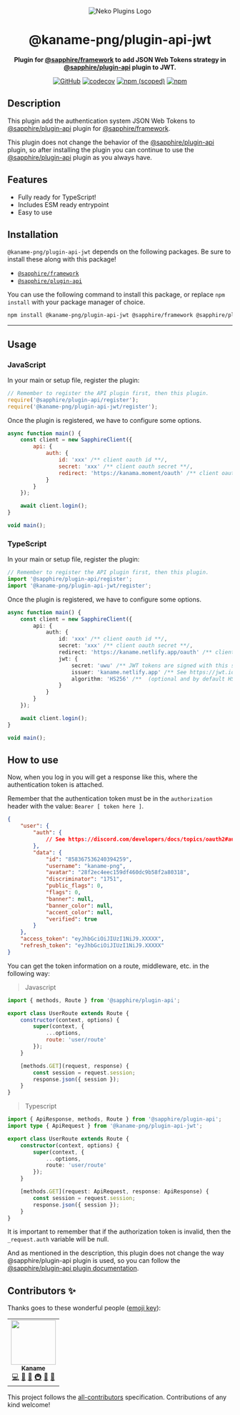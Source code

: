<div align="center">

![Neko Plugins Logo](https://raw.githubusercontent.com/kaname-png/neko-plugins/main/assets/logo.png)

# @kaname-png/plugin-api-jwt

**Plugin for <a href="https://github.com/sapphiredev/framework">@sapphire/framework</a> to add JSON Web Tokens strategy in [@sapphire/plugin-api](https://www.npmjs.com/package/@sapphire/plugin-api) plugin to JWT.**

[![GitHub](https://img.shields.io/github/license/kaname-png/neko-plugins)](https://github.com/kaname-png/neko-plugins/blob/main/LICENSE.md)
[![codecov](https://codecov.io/gh/kaname-png/neko-plugins/branch/main/graph/badge.svg?token=7B0AVB4YG6)](https://codecov.io/gh/kaname-png/neko-plugins)
[![npm (scoped)](https://img.shields.io/npm/v/@kaname-png/plugin-api-jwt?color=crimson&logo=npm)](https://www.npmjs.com/package/@kaname-png/plugin-api-jwt)
[![npm](https://img.shields.io/npm/dt/@kaname-png/plugin-api-jwt?color=crimson&logo=npm)](https://www.npmjs.com/package/@kaname-png/plugin-api-jwt)

</div>

## Description

This plugin add the authentication system JSON Web Tokens to [@sapphire/plugin-api](https://www.npmjs.com/package/@sapphire/plugin-api) plugin for [@sapphire/framework](https://www.npmjs.com/package/@sapphire/framework).

This plugin does not change the behavior of the [@sapphire/plugin-api](https://www.npmjs.com/package/@sapphire/plugin-api) plugin, so after installing the plugin you can continue to use the [@sapphire/plugin-api](https://www.npmjs.com/package/@sapphire/plugin-api) plugin as you always have.

## Features

-   Fully ready for TypeScript!
-   Includes ESM ready entrypoint
-   Easy to use

## Installation

`@kaname-png/plugin-api-jwt` depends on the following packages. Be sure to install these along with this package!

-   [`@sapphire/framework`](https://www.npmjs.com/package/@sapphire/framework)
-   [`@sapphire/plugin-api`](https://www.npmjs.com/package/@sapphire/plugin-api)

You can use the following command to install this package, or replace `npm install` with your package manager of choice.

```sh
npm install @kaname-png/plugin-api-jwt @sapphire/framework @sapphire/plugin-api
```

---

## Usage

### JavaScript

In your main or setup file, register the plugin:

```javascript
// Remember to register the API plugin first, then this plugin.
require('@sapphire/plugin-api/register');
require('@kaname-png/plugin-api-jwt/register');
```

Once the plugin is registered, we have to configure some options.

```javascript
async function main() {
	const client = new SapphireClient({
		api: {
			auth: {
				id: 'xxx' /** client oauth id **/,
				secret: 'xxx' /** client oauth secret **/,
				redirect: 'https://kanama.moment/oauth' /** client oauth redirect **/
			}
		}
	});

	await client.login();
}

void main();
```

### TypeScript

In your main or setup file, register the plugin:

```typescript
// Remember to register the API plugin first, then this plugin.
import '@sapphire/plugin-api/register';
import '@kaname-png/plugin-api-jwt/register';
```

Once the plugin is registered, we have to configure some options.

```typescript
async function main() {
	const client = new SapphireClient({
		api: {
			auth: {
				id: 'xxx' /** client oauth id **/,
				secret: 'xxx' /** client oauth secret **/,
				redirect: 'https://kaname.netlify.app/oauth' /** client oauth redirect **/,
				jwt: {
					secret: 'uwu' /** JWT tokens are signed with this secret key. (required) **/,
					issuer: 'kaname.netlify.app' /** See https://jwt.io/introduction  (optional and by default api.auth.redirect) **/,
					algorithm: 'HS256' /**  (optional and by default HS512) **/
				}
			}
		}
	});

	await client.login();
}

void main();
```

## How to use

Now, when you log in you will get a response like this, where the authentication token is attached.

Remember that the authentication token must be in the `authorization` header with the value: `Bearer [ token here ]`.

```json
{
	"user": {
		"auth": {
			// See https://discord.com/developers/docs/topics/oauth2#authorization-code-grant-access-token-response
		},
		"data": {
			"id": "858367536240394259",
			"username": "kaname-png",
			"avatar": "28f2ec4eec159df460dc9b58f2a80318",
			"discriminator": "1751",
			"public_flags": 0,
			"flags": 0,
			"banner": null,
			"banner_color": null,
			"accent_color": null,
			"verified": true
		}
	},
	"access_token": "eyJhbGciOiJIUzI1NiJ9.XXXXX",
	"refresh_token": "eyJhbGciOiJIUzI1NiJ9.XXXXX"
}
```

You can get the token information on a route, middleware, etc. in the following way:

> Javascript

```javascript
import { methods, Route } from '@sapphire/plugin-api';

export class UserRoute extends Route {
	constructor(context, options) {
		super(context, {
			...options,
			route: 'user/route'
		});
	}

	[methods.GET](request, response) {
		const session = request.session;
		response.json({ session });
	}
}
```

> Typescript

```typescript
import { ApiResponse, methods, Route } from '@sapphire/plugin-api';
import type { ApiRequest } from '@kaname-png/plugin-api-jwt';

export class UserRoute extends Route {
	constructor(context, options) {
		super(context, {
			...options,
			route: 'user/route'
		});
	}

	[methods.GET](request: ApiRequest, response: ApiResponse) {
		const session = request.session;
		response.json({ session });
	}
}
```

It is important to remember that if the authorization token is invalid, then the `_request.auth` variable will be null.

And as mentioned in the description, this plugin does not change the way @sapphire/plugin-api plugin is used, so you can follow the [@sapphire/plugin-api plugin documentation](https://www.sapphirejs.dev/docs/Guide/plugins/API/using-oauth2-backend-route).

## Contributors ✨

Thanks goes to these wonderful people ([emoji key](https://allcontributors.org/docs/en/emoji-key)):

<!-- ALL-CONTRIBUTORS-LIST:START - Do not remove or modify this section -->
<!-- prettier-ignore-start -->
<!-- markdownlint-disable -->
<table>
  <tr>
    <td align="center"><a href="https://kaname.netlify.app"><img src="https://avatars.githubusercontent.com/u/56084970?v=4?s=100" width="100px;" alt=""/><br /><sub><b>Kaname</b></sub></a><br /><a href="https://github.com/kaname-png/neko-plugins/commits?author=kaname-png" title="Code">💻</a> <a href="https://github.com/kaname-png/neko-plugins/issues?q=author%3Akaname-png" title="Bug reports">🐛</a> <a href="https://github.com/kaname-png/neko-plugins/commits?author=kaname-png" title="Documentation">📖</a> <a href="#infra-kaname-png" title="Infrastructure (Hosting, Build-Tools, etc)">🚇</a> <a href="#maintenance-kaname-png" title="Maintenance">🚧</a> <a href="https://github.com/kaname-png/neko-plugins/pulls?q=is%3Apr+reviewed-by%3Akaname-png" title="Reviewed Pull Requests">👀</a></td>
  </tr>
</table>

<!-- markdownlint-restore -->
<!-- prettier-ignore-end -->

<!-- ALL-CONTRIBUTORS-LIST:END -->

This project follows the [all-contributors](https://github.com/all-contributors/all-contributors) specification.
Contributions of any kind welcome!
